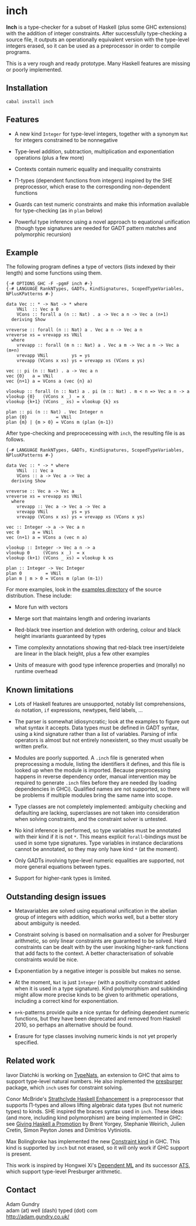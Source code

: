 inch
====

**Inch** is a type-checker for a subset of Haskell (plus some GHC extensions) with the addition of integer constraints. After successfully type-checking a source file, it outputs an operationally equivalent version with the type-level integers erased, so it can be used as a preprocessor in order to compile programs.

This is a very rough and ready prototype. Many Haskell features are missing or poorly implemented.


Installation
------------

    cabal install inch


Features
--------

* A new kind `Integer` for type-level integers, together with a synonym `Nat` for integers constrained to be nonnegative

* Type-level addition, subtraction, multiplication and exponentiation operations (plus a few more)

* Contexts contain numeric equality and inequality constraints

* Π-types (dependent functions from integers) inspired by the SHE preprocessor, which erase to the corresponding non-dependent functions

* Guards can test numeric constraints and make this information available for type-checking (as in `plan` below)

* Powerful type inference using a novel approach to equational unification (though type signatures are needed for GADT pattern matches and polymorphic recursion)


Example
-------

The following program defines a type of vectors (lists indexed by their length) and some functions using them. 

    {-# OPTIONS_GHC -F -pgmF inch #-}
    {-# LANGUAGE RankNTypes, GADTs, KindSignatures, ScopedTypeVariables, NPlusKPatterns #-}

    data Vec :: * -> Nat -> * where
        VNil  :: Vec a 0
        VCons :: forall a (n :: Nat) . a -> Vec a n -> Vec a (n+1)
      deriving Show

    vreverse :: forall (n :: Nat) a . Vec a n -> Vec a n
    vreverse xs = vrevapp xs VNil
      where
        vrevapp :: forall (m n :: Nat) a . Vec a m -> Vec a n -> Vec a (m+n)
        vrevapp VNil         ys = ys
        vrevapp (VCons x xs) ys = vrevapp xs (VCons x ys)

    vec :: pi (n :: Nat) . a -> Vec a n
    vec {0}   a = VNil
    vec {n+1} a = VCons a (vec {n} a)

    vlookup :: forall (n :: Nat) a . pi (m :: Nat) . m < n => Vec a n -> a
    vlookup {0}   (VCons x _)  = x
    vlookup {k+1} (VCons _ xs) = vlookup {k} xs

    plan :: pi (n :: Nat) . Vec Integer n
    plan {0}           = VNil
    plan {m} | {m > 0} = VCons m (plan {m-1})

After type-checking and preprocecessing with `inch`, the resulting file is as follows.

    {-# LANGUAGE RankNTypes, GADTs, KindSignatures, ScopedTypeVariables, NPlusKPatterns #-}

    data Vec :: * -> * where
        VNil  :: Vec a
        VCons :: a -> Vec a -> Vec a
      deriving Show

    vreverse :: Vec a -> Vec a
    vreverse xs = vrevapp xs VNil
      where
        vrevapp :: Vec a -> Vec a -> Vec a
        vrevapp VNil         ys = ys
        vrevapp (VCons x xs) ys = vrevapp xs (VCons x ys)

    vec :: Integer -> a -> Vec a n
    vec 0     a = VNil
    vec (n+1) a = VCons a (vec n a)

    vlookup :: Integer -> Vec a n -> a
    vlookup 0     (VCons x _)  = x
    vlookup (k+1) (VCons _ xs) = vlookup k xs

    plan :: Integer -> Vec Integer
    plan 0         = VNil
    plan m | m > 0 = VCons m (plan (m-1))

For more examples, look in the [examples directory](https://github.com/adamgundry/inch/tree/master/examples) of the source distribution. These include:

* More fun with vectors

* Merge sort that maintains length and ordering invariants

* Red-black tree insertion and deletion with ordering, colour and black height invariants guaranteed by types

* Time complexity annotations showing that red-black tree insert/delete are linear in the black height, plus a few other examples

* Units of measure with good type inference properties and (morally) no runtime overhead


Known limitations
-----------------

* Lots of Haskell features are unsupported, notably list comprehensions, `do` notation, `if` expressions, newtypes, field labels, ...

* The parser is somewhat idiosyncratic; look at the examples to figure out what syntax it accepts. Data types must be defined in GADT syntax, using a kind signature rather than a list of variables. Parsing of infix operators is almost but not entirely nonexistent, so they must usually be written prefix.

* Modules are poorly supported. A `.inch` file is generated when preprocessing a module, listing the identifiers it defines, and this file is looked up when the module is imported. Because preprocessing happens in reverse dependency order, manual intervention may be required to generate `.inch` files before they are needed (by loading dependencies in GHCi). Qualified names are not supported, so there will be problems if multiple modules bring the same name into scope.

* Type classes are not completely implemented: ambiguity checking and defaulting are lacking, superclasses are not taken into consideration when solving constraints, and the constraint solver is untested.

* No kind inference is performed, so type variables must be annotated with their kind if it is not `*`. This means explicit `forall`-bindings must be used in some type signatures. Type variables in instance declarations cannot be annotated, so they may only have kind `*` (at the moment).

* Only GADTs involving type-level numeric equalities are supported, not more general equations between types.

* Support for higher-rank types is limited.



Outstanding design issues
-------------------------

* Metavariables are solved using equational unification in the abelian group of integers with addition, which works well, but a better story about ambiguity is needed.

* Constraint solving is based on normalisation and a solver for Presburger arithmetic, so only linear constraints are guaranteed to be solved. Hard constraints can be dealt with by the user invoking higher-rank functions that add facts to the context. A better characterisation of solvable constraints would be nice.

* Exponentiation by a negative integer is possible but makes no sense.

* At the moment, `Nat` is just `Integer` (with a positivity constraint added when it is used in a type signature). Kind polymorphism and subkinding might allow more precise kinds to be given to arithmetic operations, including a correct kind for exponentiation. 

* `n+k`-patterns provide quite a nice syntax for defining dependent numeric functions, but they have been deprecated and removed from Haskell 2010, so perhaps an alternative should be found.

* Erasure for type classes involving numeric kinds is not yet properly specified.


Related work
------------

Iavor Diatchki is working on [TypeNats](http://hackage.haskell.org/trac/ghc/wiki/TypeNats), an extension to GHC that aims to support type-level natural numbers. He also implemented the [presburger](http://github.com/yav/presburger) package, which `inch` uses for constraint solving.

Conor McBride's [Strathclyde Haskell Enhancement](http://personal.cis.strath.ac.uk/~conor/pub/she/) is a preprocessor that supports Π-types and allows lifting algebraic data types (but not numeric types) to kinds. SHE inspired the braces syntax used in `inch`. These ideas (and more, including kind polymorphism) are being implemented in GHC: see [Giving Haskell a Promotion](http://research.microsoft.com/en-us/people/dimitris/fc-kind-poly.pdf) by Brent Yorgey, Stephanie Weirich, Julien Cretin, Simon Peyton Jones and Dimitrios Vytiniotis. 

Max Bolingbroke has implemented the new [Constraint kind](http://blog.omega-prime.co.uk/?p=127) in GHC. This kind is supported by `inch` but not erased, so it will only work if GHC support is present.

This work is inspired by Hongwei Xi's [Dependent ML](http://www.cs.bu.edu/~hwxi/DML/DML.html) and its successor [ATS](http://www.ats-lang.org/), which support type-level Presburger arithmetic.


Contact
-------

Adam Gundry  
adam (at) well (dash) typed (dot) com  
http://adam.gundry.co.uk/
